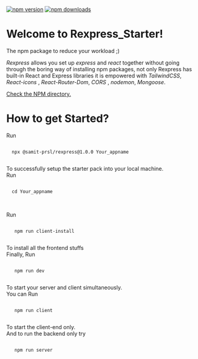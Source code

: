 [![npm version](https://badge.fury.io/js/my-npm-package.svg)](https://badge.fury.io/js/my-npm-package)
[![npm downloads](https://img.shields.io/npm/dm/my-npm-package.svg)](https://www.npmjs.com/package/my-npm-package)

# Welcome to Rexpress_Starter!

<p>The npm package to reduce your workload ;)</p>

<p><em>Rexpress</em> allows you set up <em>express</em> and <em>react</em> together without going through the boring way of installing npm packages,
not only Rexpress has built-in React and Express libraries it is empowered with <em>TailwindCSS</em>, <em>React-icons</em> , <em>React-Router-Dom</em>, <em>CORS</em> , <em>nodemon</em>, <em>Mongoose</em>.</p>

<a href='https://www.npmjs.com/package/@samit-prsl/rexpress'>Check the NPM directory.</a>

# How to get Started?

Run
<div class="code-block">
  <pre><code id="my-code">
  npx @samit-prsl/rexpress@1.0.0 Your_appname
  </code></pre>
</div>
To successfully setup the starter pack into your local machine.
<br>
Run
<div class="code-block">
  <pre><code id="my-code">
  cd Your_appname
  </code></pre>
</div>
<br>
Run
<div class="code-block">
  <pre><code id="my-code">
   npm run client-install
  </code></pre>
</div>
To install all the frontend stuffs
<br>
Finally, Run
<div class="code-block">
  <pre><code id="my-code">
   npm run dev
  </code></pre>
</div>
To start your server and client simultaneously.
<br>
You can Run
<div class="code-block">
  <pre><code id="my-code">
   npm run client
  </code></pre>
</div>
To start the client-end only.
<br>
And to run the backend only try 
<div class="code-block">
  <pre><code id="my-code">
   npm run server
  </code></pre>
</div>

<br>

